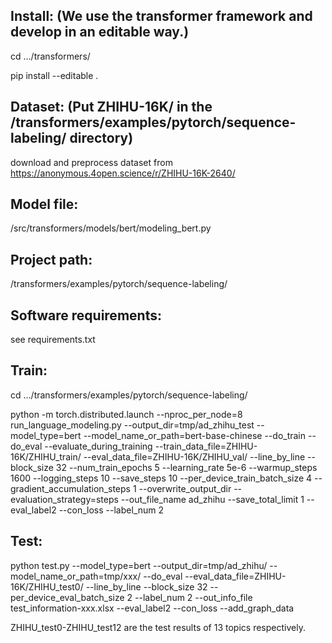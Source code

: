 ## Install: (We use the transformer framework and develop in an editable way.)

cd .../transformers/

pip install --editable .

## Dataset: (Put ZHIHU-16K/ in the /transformers/examples/pytorch/sequence-labeling/ directory)

download and preprocess dataset from https://anonymous.4open.science/r/ZHIHU-16K-2640/

## Model file:

/src/transformers/models/bert/modeling_bert.py

## Project path:

/transformers/examples/pytorch/sequence-labeling/

## Software requirements:

see requirements.txt

## Train:

cd .../transformers/examples/pytorch/sequence-labeling/

python -m torch.distributed.launch --nproc_per_node=8 run_language_modeling.py --output_dir=tmp/ad_zhihu_test   --model_type=bert   --model_name_or_path=bert-base-chinese   --do_train   --do_eval   --evaluate_during_training    --train_data_file=ZHIHU-16K/ZHIHU_train/   --eval_data_file=ZHIHU-16K/ZHIHU_val/  --line_by_line --block_size 32   --num_train_epochs 5   --learning_rate 5e-6   --warmup_steps 1600   --logging_steps 10   --save_steps 10   --per_device_train_batch_size 4   --gradient_accumulation_steps 1   --overwrite_output_dir --evaluation_strategy=steps --out_file_name ad_zhihu  --save_total_limit 1 --eval_label2 --con_loss --label_num 2

## Test:

python test.py --model_type=bert   --output_dir=tmp/ad_zhihu/ --model_name_or_path=tmp/xxx/  --do_eval --eval_data_file=ZHIHU-16K/ZHIHU_test0/  --line_by_line --block_size 32 --
per_device_eval_batch_size 2 --label_num 2 --out_info_file test_information-xxx.xlsx --eval_label2 --con_loss --add_graph_data

ZHIHU_test0-ZHIHU_test12 are the test results of 13 topics respectively.

